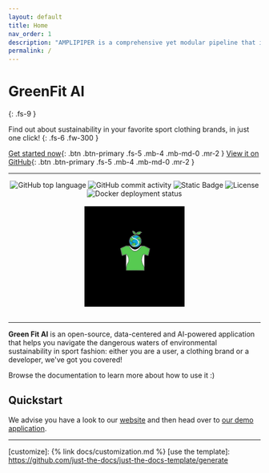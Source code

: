 ```yaml
---
layout: default
title: Home
nav_order: 1
description: "AMPLIPIPER is a comprehensive yet modular pipeline that is able to perform a wide variety of downstream tasks on raw, basecalled, Oxford Nanopore long reads."
permalink: /
---
```


# GreenFit AI
{: .fs-9 }

Find out about sustainability in your favorite sport clothing brands, in just one click!
{: .fs-6 .fw-300 }

[Get started now](https://huggingface.co/spaces/greenfit-ai/greenfit-ai){: .btn .btn-primary .fs-5 .mb-4 .mb-md-0 .mr-2 }
[View it on GitHub](https://github.com/greenfit-ai/greenfit-ai){: .btn .btn-primary .fs-5 .mb-4 .mb-md-0 .mr-2 }

---

<div align="center">
    <img src="https://img.shields.io/github/languages/top/greenfit-ai/greenfit-ai" alt="GitHub top language">
   <img src="https://img.shields.io/github/commit-activity/t/greenfit-ai/greenfit-ai" alt="GitHub commit activity">
   <img src="https://img.shields.io/badge/greenfit_ai-beta-green" alt="Static Badge">
   <img src="https://img.shields.io/github/license/greenfit-ai/greenfit-ai" alt="License">
   <img src="https://github.com/greenfit-ai/greenfit-ai/actions/workflows/docker-publish.yml/badge.svg" alt="Docker deployment status">
   <br>
   <br>
   <div>
        <img src="./assets/images/logo.jpg" alt="Logo" align="center" width=200 height=200>
   </div>
   <br>
</div>

---

**Green Fit AI** is an open-source, data-centered and AI-powered application that helps you navigate the dangerous waters of environmental sustainability in sport fashion: either you are a user, a clothing brand or a developer, we've got you covered!

Browse the documentation to learn more about how to use it :)

## Quickstart

We advise you have a look to our [website](https://greenfitai.org/) and then head over to [our demo application](https://huggingface.co/spaces/greenfit-ai/greenfit-ai).

----

[^1]: The [source file for this page] uses all three markup languages.

[^2]: [It can take up to 10 minutes for changes to your site to publish after you push the changes to GitHub](https://docs.github.com/en/pages/setting-up-a-github-pages-site-with-jekyll/creating-a-github-pages-site-with-jekyll#creating-your-site).

[Jekyll]: https://jekyllrb.com
[Markdown]: https://daringfireball.net/projects/markdown/
[Liquid]: https://github.com/Shopify/liquid/wiki
[Front matter]: https://jekyllrb.com/docs/front-matter/
[Jekyll configuration]: https://jekyllrb.com/docs/configuration/
[source file for this page]: https://github.com/just-the-docs/just-the-docs/blob/main/index.md
[Just the Docs Template]: https://just-the-docs.github.io/just-the-docs-template/
[Just the Docs]: https://just-the-docs.com
[Just the Docs repo]: https://github.com/just-the-docs/just-the-docs
[Pipeline README]: https://github.com/nhmvienna/AmpliPiper/blob/main/README.md
[GitHub Pages]: https://pages.github.com/
[Template README]: https://github.com/just-the-docs/just-the-docs-template/blob/main/README.md
[GitHub Pages / Actions workflow]: https://github.blog/changelog/2022-07-27-github-pages-custom-github-actions-workflows-beta/
[customize]: {% link docs/customization.md %}
[use the template]: https://github.com/just-the-docs/just-the-docs-template/generate
